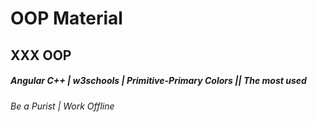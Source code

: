 # OOP Material
## XXX OOP
##### Angular C++ | w3schools | Primitive-Primary Colors || The most used
###### Be a Purist | Work Offline
